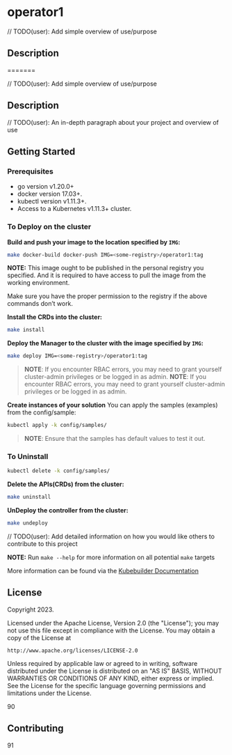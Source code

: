 # operator1

// TODO(user): Add simple overview of use/purpose

## Description
=======

// TODO(user): Add simple overview of use/purpose

## Description

// TODO(user): An in-depth paragraph about your project and overview of use

## Getting Started

### Prerequisites



- go version v1.20.0+
- docker version 17.03+.
- kubectl version v1.11.3+.
- Access to a Kubernetes v1.11.3+ cluster.

### To Deploy on the cluster



**Build and push your image to the location specified by `IMG`:**

```sh
make docker-build docker-push IMG=<some-registry>/operator1:tag
```


**NOTE:** This image ought to be published in the personal registry you specified.
And it is required to have access to pull the image from the working environment.

Make sure you have the proper permission to the registry if the above commands don’t work.

**Install the CRDs into the cluster:**

```sh
make install
```

**Deploy the Manager to the cluster with the image specified by `IMG`:**

```sh
make deploy IMG=<some-registry>/operator1:tag
```


> **NOTE**: If you encounter RBAC errors, you may need to grant yourself cluster-admin 
privileges or be logged in as admin.
> **NOTE**: If you encounter RBAC errors, you may need to grant yourself cluster-admin
> privileges or be logged in as admin.


**Create instances of your solution**
You can apply the samples (examples) from the config/sample:

```sh
kubectl apply -k config/samples/
```


>**NOTE**: Ensure that the samples has default values to test it out.

### To Uninstall


```sh
kubectl delete -k config/samples/
```

**Delete the APIs(CRDs) from the cluster:**

```sh
make uninstall
```

**UnDeploy the controller from the cluster:**

```sh
make undeploy
```

// TODO(user): Add detailed information on how you would like others to contribute to this project

**NOTE:** Run `make --help` for more information on all potential `make` targets

More information can be found via the [Kubebuilder Documentation](https://book.kubebuilder.io/introduction.html)

## License

Copyright 2023.

Licensed under the Apache License, Version 2.0 (the "License");
you may not use this file except in compliance with the License.
You may obtain a copy of the License at

    http://www.apache.org/licenses/LICENSE-2.0

Unless required by applicable law or agreed to in writing, software
distributed under the License is distributed on an "AS IS" BASIS,
WITHOUT WARRANTIES OR CONDITIONS OF ANY KIND, either express or implied.
See the License for the specific language governing permissions and
limitations under the License.



90
 
## Contributing
91
